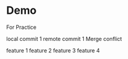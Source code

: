 # Demo
For Practice

local commit 1
remote commit 1
Merge conflict

feature 1
feature 2
feature 3
feature 4